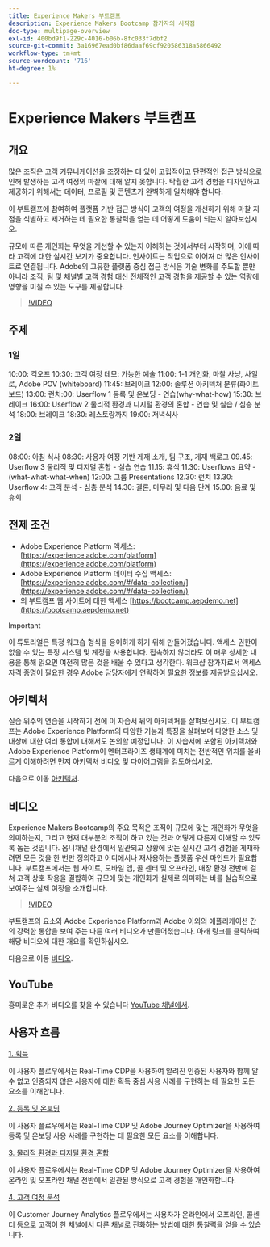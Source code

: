 ```yaml
---
title: Experience Makers 부트캠프
description: Experience Makers Bootcamp 참가자의 시작점
doc-type: multipage-overview
exl-id: 400bd9f1-229c-4016-b06b-8fc033f7dbf2
source-git-commit: 3a16967ead0bf86daaf69cf920586318a5866492
workflow-type: tm+mt
source-wordcount: '716'
ht-degree: 1%

---
```


# Experience Makers 부트캠프

## 개요

많은 조직은 고객 커뮤니케이션을 조정하는 데 있어 고립적이고 단편적인 접근 방식으로 인해 발생하는 고객 여정의 마찰에 대해 알지 못합니다. 탁월한 고객 경험을 디자인하고 제공하기 위해서는 데이터, 프로필 및 콘텐츠가 완벽하게 일치해야 합니다.

이 부트캠프에 참여하여 플랫폼 기반 접근 방식이 고객의 여정을 개선하기 위해 마찰 지점을 식별하고 제거하는 데 필요한 통찰력을 얻는 데 어떻게 도움이 되는지 알아보십시오.

규모에 따른 개인화는 무엇을 개선할 수 있는지 이해하는 것에서부터 시작하며, 이에 따라 고객에 대한 실시간 보기가 중요합니다. 인사이트는 작업으로 이어져 더 많은 인사이트로 연결됩니다. Adobe의 고유한 플랫폼 중심 접근 방식은 기술 변화를 주도할 뿐만 아니라 조직, 팀 및 채널별 고객 경험 대신 전체적인 고객 경험을 제공할 수 있는 역량에 영향을 미칠 수 있는 도구를 제공합니다.

>[!VIDEO](https://video.tv.adobe.com/v/344962?quality=12&enable=on)

## 주제

### 1일


10:00: 킥오프 10:30: 고객 여정 데모: 가능한 예술 11:00: 1-1 개인화, 마찰 사냥, 사일로, Adobe POV (whiteboard) 11:45: 브레이크 12:00: 솔루션 아키텍처 분류(화이트보드) 13:00: 런치:00: Userflow 1 등록 및 온보딩 - 연습(why-what-how) 15:30: 브레이크 16:00: Userflow 2 물리적 환경과 디지털 환경의 혼합 - 연습 및 실습 / 심층 분석 18:00: 브레이크 18:30: 레스토랑까지 19:00: 저녁식사

### 2일

08:00: 아침 식사 08:30: 사용자 여정 기반 게재 소개, 팀 구조, 게재 백로그 09.45: Userflow 3 물리적 및 디지털 혼합 - 실습 연습 11.15: 휴식 11.30: Userflows 요약 - (what-what-what-when) 12:00: 그룹 Presentations 12.30: 런치 13.30: Userflow 4: 고객 분석 - 심층 분석 14.30: 결론, 마무리 및 다음 단계 15.00: 음료 및 휴회

## 전제 조건

- Adobe Experience Platform 액세스: [https://experience.adobe.com/platform](https://experience.adobe.com/platform)
- Adobe Experience Platform 데이터 수집 액세스: [https://experience.adobe.com/#/data-collection/](https://experience.adobe.com/#/data-collection/)
- 의 부트캠프 웹 사이트에 대한 액세스 [https://bootcamp.aepdemo.net](https://bootcamp.aepdemo.net)

>[!IMPORTANT]
>
>이 튜토리얼은 특정 워크숍 형식을 용이하게 하기 위해 만들어졌습니다. 액세스 권한이 없을 수 있는 특정 시스템 및 계정을 사용합니다. 접속하지 않더라도 이 매우 상세한 내용을 통해 읽으면 여전히 많은 것을 배울 수 있다고 생각한다. 워크샵 참가자로서 액세스 자격 증명이 필요한 경우 Adobe 담당자에게 연락하여 필요한 정보를 제공받으십시오.

## 아키텍처

실습 위주의 연습을 시작하기 전에 이 자습서 뒤의 아키텍처를 살펴보십시오. 이 부트캠프는 Adobe Experience Platform의 다양한 기능과 특징을 살펴보며 다양한 소스 및 대상에 대한 여러 통합에 대해서도 논의할 예정입니다. 이 자습서에 포함된 아키텍처와 Adobe Experience Platform이 엔터프라이즈 생태계에 미치는 전반적인 위치를 올바르게 이해하려면 먼저 아키텍처 비디오 및 다이어그램을 검토하십시오.

다음으로 이동 [아키텍처](https://experienceleague.adobe.com/docs/platform-learn/comprehensive-technical-tutorial-v22/architecture.html?lang=en).

## 비디오

Experience Makers Bootcamp의 주요 목적은 조직이 규모에 맞는 개인화가 무엇을 의미하는지, 그리고 현재 대부분의 조직이 하고 있는 것과 어떻게 다른지 이해할 수 있도록 돕는 것입니다. 옴니채널 환경에서 일관되고 상황에 맞는 실시간 고객 경험을 게재하려면 모든 것을 한 번만 정의하고 어디에서나 재사용하는 플랫폼 우선 마인드가 필요합니다. 부트캠프에서는 웹 사이트, 모바일 앱, 콜 센터 및 오프라인, 매장 환경 전반에 걸쳐 고객 상호 작용을 결합하여 규모에 맞는 개인화가 실제로 의미하는 바를 실습적으로 보여주는 실제 여정을 소개합니다.

>[!VIDEO](https://video.tv.adobe.com/v/345446?quality=12&enable=on)

부트캠프의 요소와 Adobe Experience Platform과 Adobe 이외의 애플리케이션 간의 강력한 통합을 보여 주는 다른 여러 비디오가 만들어졌습니다. 아래 링크를 클릭하여 해당 비디오에 대한 개요를 확인하십시오.

다음으로 이동 [비디오](https://experienceleague.adobe.com/docs/platform-learn/comprehensive-technical-tutorial-v22/videos.html?lang=en).

## YouTube

흥미로운 추가 비디오를 찾을 수 있습니다 [YouTube 채널에서](https://www.youtube.com/channel/UCUKG2dkZ9pYuZUPebQ21jUw).

## 사용자 흐름

[1. 획득](./uc/uc1/uc1.md)

이 사용자 플로우에서는 Real-Time CDP을 사용하여 알려진 인증된 사용자와 함께 알 수 없고 인증되지 않은 사용자에 대한 획득 중심 사용 사례를 구현하는 데 필요한 모든 요소를 이해합니다.

[2. 등록 및 온보딩](./uc/uc2/uc2.md)

이 사용자 플로우에서는 Real-Time CDP 및 Adobe Journey Optimizer을 사용하여 등록 및 온보딩 사용 사례를 구현하는 데 필요한 모든 요소를 이해합니다.

[3. 물리적 환경과 디지털 환경 혼합](./uc/uc3/uc3.md)

이 사용자 플로우에서는 Real-Time CDP 및 Adobe Journey Optimizer을 사용하여 온라인 및 오프라인 채널 전반에서 일관된 방식으로 고객 경험을 개인화합니다.

[4. 고객 여정 분석](./uc/uc4/uc4.md)

이 Customer Journey Analytics 플로우에서는 사용자가 온라인에서 오프라인, 콜센터 등으로 고객이 한 채널에서 다른 채널로 진화하는 방법에 대한 통찰력을 얻을 수 있습니다.
